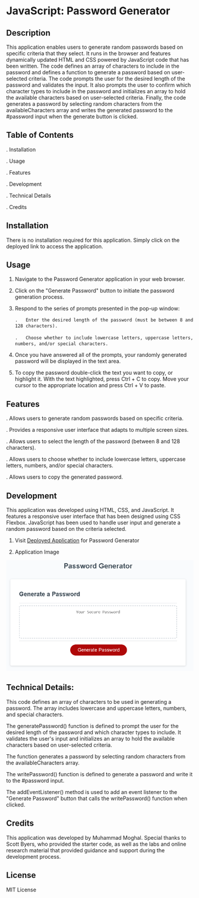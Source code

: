 # JavaScript: Password Generator

## Description

This application enables users to generate random passwords based on specific criteria that they select. It runs in the browser and features dynamically updated HTML and CSS powered by JavaScript code that has been written. The code defines an array of characters to include in the password and defines a function to generate a password based on user-selected criteria. The code prompts the user for the desired length of the password and validates the input. It also prompts the user to confirm which character types to include in the password and initializes an array to hold the available characters based on user-selected criteria. Finally, the code generates a password by selecting random characters from the availableCharacters array and writes the generated password to the #password input when the generate button is clicked.

## Table of Contents

.   Installation

.   Usage

.   Features

.   Development

.   Technical Details

.   Credits

## Installation

There is no installation required for this application. Simply click on the deployed link to access the application.

## Usage

1.  Navigate to the Password Generator application in your web browser.

2.  Click on the "Generate Password" button to initiate the password generation process.

3.  Respond to the series of prompts presented in the pop-up window:

        .   Enter the desired length of the password (must be between 8 and 128 characters).

        .   Choose whether to include lowercase letters, uppercase letters, numbers, and/or special characters.

4.  Once you have answered all of the prompts, your randomly generated password will be displayed in the text area.

5.  To copy the password double-click the text you want to copy, or highlight it. With the text highlighted, press Ctrl + C to copy. Move your cursor to the appropriate location and press Ctrl + V to paste.


## Features

. Allows users to generate random passwords based on specific criteria.

. Provides a responsive user interface that adapts to multiple screen sizes.

. Allows users to select the length of the password (between 8 and 128 characters).

. Allows users to choose whether to include lowercase letters, uppercase letters, numbers, and/or special characters.

. Allows users to copy the generated password.


## Development

This application was developed using HTML, CSS, and JavaScript. It features a responsive user interface that has been designed using CSS Flexbox. JavaScript has been used to handle user input and generate a random password based on the criteria selected.

1. Visit [Deployed Application](https://mmoghal.github.io/fast-crime/) for Password Generator

2. Application Image

![alt Image of the application](https://github.com/mmoghal/fast-crime/blob/main/pw.png)


## Technical Details:

This code defines an array of characters to be used in generating a password. The array includes lowercase and uppercase letters, numbers, and special characters.

The generatePassword() function is defined to prompt the user for the desired length of the password and which character types to include. It validates the user's input and initializes an array to hold the available characters based on user-selected criteria.

The function generates a password by selecting random characters from the availableCharacters array.

The writePassword() function is defined to generate a password and write it to the #password input.

The addEventListener() method is used to add an event listener to the "Generate Password" button that calls the writePassword() function when clicked.


## Credits

This application was developed by Muhammad Moghal. Special thanks to Scott Byers, who provided the starter code, as well as the labs and online research material that provided guidance and support during the development process.

## License

MIT License
